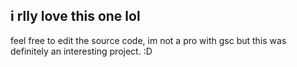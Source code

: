 ## i rlly love this one lol

feel free to edit the source code, im not a pro with gsc but this was definitely an interesting project. :D